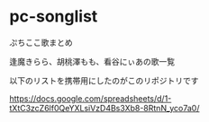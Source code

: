 # pc-songlist
ぷちここ歌まとめ

逢魔きらら、胡桃澤もも、看谷にぃあの歌一覧

以下のリストを携帯用にしたのがこのリポジトリです

https://docs.google.com/spreadsheets/d/1-tXtC3zcZ6lf0QeYXLsiVzD4Bs3Xb8-8RtnN_yco7a0/
